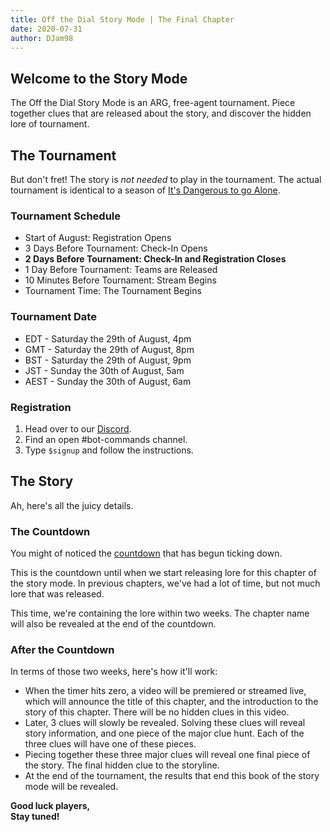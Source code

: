 ```yaml
---
title: Off the Dial Story Mode | The Final Chapter
date: 2020-07-31
author: DJam98
---
```


## Welcome to the Story Mode
The Off the Dial Story Mode is an ARG, free-agent tournament. Piece together clues that are released about the story, and discover the hidden lore of tournament.

## The Tournament
But don't fret! The story is *not needed* to play in the tournament. The actual tournament is identical to a season of [It's Dangerous to go Alone](/idtga).

### Tournament Schedule
- Start of August: Registration Opens
- 3 Days Before Tournament: Check-In Opens
- **2 Days Before Tournament: Check-In and Registration Closes**
- 1 Day Before Tournament: Teams are Released
- 10 Minutes Before Tournament: Stream Begins
- Tournament Time: The Tournament Begins

### Tournament Date
- EDT - Saturday the 29th of August, 4pm
- GMT - Saturday the 29th of August, 8pm
- BST - Saturday the 29th of August, 9pm
- JST - Sunday the 30th of August, 5am
- AEST - Sunday the 30th of August, 6am

### Registration
1. Head over to our [Discord](/discord).
2. Find an open <Mention>#bot-commands</Mention> channel.
3. Type `$signup` and follow the instructions.

## The Story
Ah, here's all the juicy details.

### The Countdown
You might of noticed the [countdown](https://otd.ink/countdown) that has begun ticking down.

This is the countdown until when we start releasing lore for this chapter of the story mode. In previous chapters, we've had a lot of time, but not much lore that was released.

This time, we're containing the lore within two weeks. The chapter name will also be revealed at the end of the countdown.

### After the Countdown
In terms of those two weeks, here's how it'll work:

- When the timer hits zero, a video will be premiered or streamed live, which will announce the title of this chapter, and the introduction to the story of this chapter. There will be no hidden clues in this video.
- Later, 3 clues will slowly be revealed. Solving these clues will reveal story information, and one piece of the major clue hunt. Each of the three clues will have one of these pieces.
- Piecing together these three major clues will reveal one final piece of the story. The final hidden clue to the storyline.
- At the end of the tournament, the results that end this book of the story mode will be revealed.

**Good luck players,**  
**Stay tuned!**
